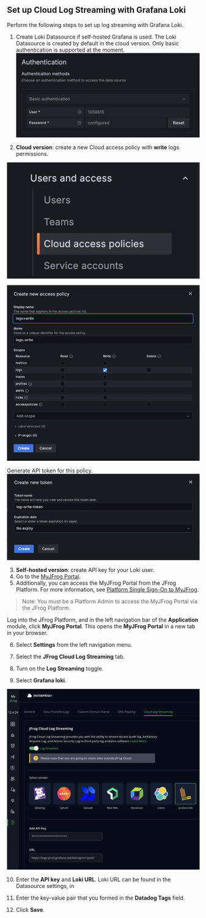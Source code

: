 ## Set up Cloud Log Streaming with Grafana Loki

Perform the following steps to set up log streaming with Grafana Loki.

1. Create Loki Datasource if self-hosted Grafana is used. The Loki Datasource is created by default in the cloud version. Only basic authentication is supported at the moment. 
![loki_authentication.png](loki_authentication.png)

2. **Cloud version**: create a new Cloud access policy with **write** logs permissions.

![loki_cloud_access_policy.png](loki_cloud_access_policy.png)

![loki_create_policy.png](loki_create_policy.png)

Generate API token for this policy.
![loki_create_token.png](loki_create_token.png)

3. **Self-hosted version**: create API key for your Loki user.
4. Go to the [MyJFrog Portal](http://my.jfrog.com/).
5. Additionally, you can access the MyJFrog Portal from the JFrog Platform. For more information, see [Platform Single Sign-On to MyJFrog](https://jfrog.com/help/r/5H19DEVA7PsahAXH0xXNSg/_iPFuW3rDQk_mlAk9URBkQ).

> Note: You must be a Platform Admin to access the MyJFrog Portal via the JFrog Platform.

Log into the JFrog Platform, and in the left navigation bar of the **Application** module, click **MyJFrog Portal**.
This opens the **MyJFrog Portal** in a new tab in your browser.

6. Select **Settings** from the left navigation menu.

7. Select the **JFrog Cloud Log Streaming** tab.

8. Turn on the **Log Streaming** toggle.

9. Select **Grafana loki**.

![loki.png](loki.png)

10. Enter the **API key** and **Loki URL**. Loki URL can be found in the Datasource settings, in 

11. Enter the key-value pair that you formed in the **Datadog Tags** field.

12. Click **Save**.